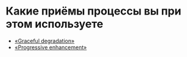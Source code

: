 # Какие приёмы процессы вы при этом используете

- [«Graceful degradation»](https://github.com/FedorovAlexander/Front-end-Job-Interview-Questions/blob/master/General/5.md)
- [«Progressive enhancement»](https://github.com/FedorovAlexander/Front-end-Job-Interview-Questions/blob/master/General/5.md)
